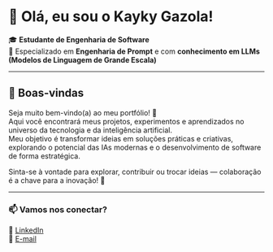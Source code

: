 # 👋 Olá, eu sou o Kayky Gazola!

🎓 **Estudante de Engenharia de Software**  
🧠 Especializado em **Engenharia de Prompt** e com **conhecimento em LLMs (Modelos de Linguagem de Grande Escala)**  

---

## 🌟 Boas-vindas  

Seja muito bem-vindo(a) ao meu portfólio! 🚀  
Aqui você encontrará meus projetos, experimentos e aprendizados no universo da tecnologia e da inteligência artificial.  
Meu objetivo é transformar ideias em soluções práticas e criativas, explorando o potencial das IAs modernas e o desenvolvimento de software de forma estratégica.  

Sinta-se à vontade para explorar, contribuir ou trocar ideias — colaboração é a chave para a inovação! 🤝  

---

### 📫 Vamos nos conectar?  
💼 [LinkedIn](https://www.linkedin.com/in/kayky-gazola-853326368/)  
📧 [E-mail](kaykyjesus100@gmail.com)
